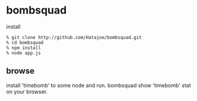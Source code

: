 bombsquad
=========

install

    % git clone http://github.com/Hatajoe/bombsquad.git
    % cd bombsquad
    % npm install
    % node app.js
    
browse
--------

install 'timebomb' to some node and run.
bombsquad show 'timebomb' stat on your browser.   
